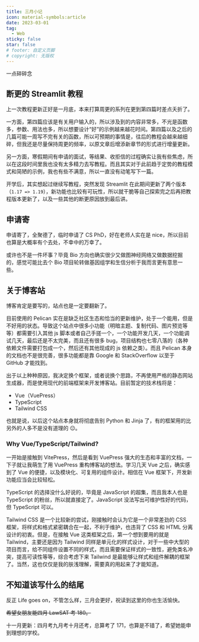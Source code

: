 ```yaml
---
title: 三月小记
icon: material-symbols:article
date: 2023-03-01
tag:
  - Web
sticky: false
star: false
# footer: 自定义页脚
# copyright: 无版权
---
```


<!-- TODO: Translate this page -->

一点碎碎念

<!-- more -->

## 断更的 Streamlit 教程

上一次教程更新正好是一月底，本来打算周更的系列在更到第四篇时差点夭折了。

一方面，第四篇应该是有关用户输入的，所以涉及到的内容非常多，不光是函数多，参数、用法也多，所以想要设计“好”的示例越来越花时间。第四篇以及之后的几篇可能一周写不完有关的函数，所以可预期的事情是，往后的教程会越来越细碎，但我还是尽量保持周更的频率，以原文章后增添新章节的形式进行增量更新。

另一方面，寒假期间有申请的面试，等结果、收拒信的过程确实让我有些焦虑，所以在这段时间里我也没有太多精力去写教程。而且其实对于此前趋于定势的教程模式和简陋的示例，我也有些不满意，所以一直没有动笔写下一篇。

开学后，其实想起过继续写教程，突然发现 Streamlit 在此期间更新了两个版本（`1.17 => 1.19`），新功能也比较有可玩性，所以就干脆等自己探索完之后再把教程版本更新了，以及一些其他的断更原因放到最后讲。

## 申请寄

申请寄了，全聚德了，临时申请了 CS PhD，好在老师人实在是 nice，所以目前也算是大概率有个去处，不幸中的万幸了。

或许也不是一件坏事？毕竟 Bio 方向也确实很少又做图神经网络又做数据挖掘的，感觉可能比去个 Bio 项目轮转做基因组学和生信分析于我而言更有意思一些。

## 关于博客站

博客肯定是要写的，站点也是一定要翻新了。

目前使用的 Pelican 实在是缺乏社区生态和恰当的更新维护，处于一个能用，但是不好用的状态。导致这个站点中很多小功能（明暗主题、复制代码、图片预览等等）都需要引入其他 js 脚本或者自己手搓一个，一个功能开发几天，一个功能调试几天，最后还是不太完美，而且还有很多 bug，项目结构也七零八落的（各种依赖文件需要打包成一个，然后还有其他现成的 js 依赖之类）。而且 Pelican 本身的文档也不是很完善，很多功能都是靠 Google 和 StackOverflow 以至于 GitHub 才能找到。

出于以上种种原因，我决定换个框架，或者说换个思路，不再使用严格的静态网站生成器，而是使用现代的前端框架来开发博客站。目前暂定的技术栈将是：

- Vue（VuePress）
- TypeScript
- Tailwind CSS

也就是说，以后这个站点本身就将彻底告别 Python 和 Jinja 了，有的框架用的比另外的人多不是没有道理的 😐。

### Why Vue/TypeScript/Tailwind?

一开始是接触到 VitePress，然后是看到 VuePress 强大的生态和丰富的文档，一下子就让我萌生了用 VuePress 重构博客站的想法。学习几天 Vue 之后，确实感到了 Vue 的便捷，以及模块化、可复用的组件设计。相信在 Vue 框架下，开发新功能应当会比较轻松。

TypeScript 的选择没什么好说的，毕竟是 JavaScript 的超集，而且我本人也是 TypeScript 的粉丝，所以就直接定了。JavaScript 没法写出可维护性好的代码，但 TypeScript 可以。

Tailwind CSS 是一个比较新的尝试，刚接触时会认为它是一个非常差劲的 CSS 框架，将样式和格式紧密耦合在一起，不利于维护，也违背了 CSS 和 HTML 分离设计的初衷。但是，在接触 Vue 这类框架之后，第一个想到要用的就是 Tailwind，主要还是因为 Tailwind 同样是单元化的样式设计，对于一些中大型的项目而言，给不同组件设置不同的样式，而且需要保证样式的一致性，避免类名冲突，提高可读性等等，综合考虑下来 Tailwind 是最能够让样式和组件解耦的框架了。当然，这也仅仅是我的肤浅理解，需要真的用起来了才能知道。

## 不知道该写什么的结尾

反正 Life goes on，不管怎么样，三月会更好，祝读到这里的你也生活愉快。

~~希望女朋友能四月 LawSAT 考 180。~~

十一月更新：四月考九月考十月还考，总算考了 171，也算是不错了，希望她能申到理想的学校。
